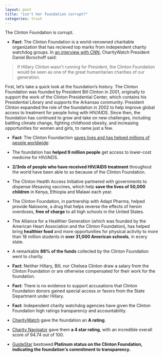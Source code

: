 ```yaml
---  
layout: post
title: "isn't her foundation corrupt?"
categories: trust
---
```


The Clinton Foundation is corrupt.

* **Fact**: The Clinton Foundation is a world-renowned charitable organization that has recieved top marks from independent charity watchdog groups. In [an interview with CNN](http://www.cnn.com/videos/politics/2016/08/24/charity-watch-clinton-foundation-lv.cnn), CharityWatch President Daniel Borochoff said:

>If Hillary Clinton wasn't running for President, the Clinton Foundation would be seen as one of the great humanitarian charities of our generation.

First, let’s take a quick look at the foundation’s history. The Clinton Foundation was founded by President Bill Clinton in 2001, originally to support the work of the Clinton Presidential Center, which contains his Presidential Library and supports the Arkansas community. President Clinton expanded the role of the foundation in 2002 to help improve global access to treatment for people living with HIV/AIDS. Since then, the foundation has continued to grow and take on new challenges, including battling climate change, fighting childhood obesity, and increasing opportunities for women and girls, to name just a few.

* **Fact**: The Clinton Foundaction [saves lives and has helped millions of people worldwide](https://www.hillaryclinton.com/feed/the-clinton-foundation-explained/): 

* The foundation has **helped 9 million people** get access to lower-cost medicine for HIV/AIDS.

* **2/3rds of people who have received HIV/AIDS treatment** throughout the world have been able to so because of the Clinton Foundation.

* The Clinton Health Access Initiative partnered with governments to dispense lifesaving vaccines, which help **save the lives of 50,000 children** in Kenya, Ethiopia and Malawi each year.

* The Clinton Foundation, in partnership with Adapt Pharma, helped provide Naloxone, a drug that helps reverse the effects of heroin overdoses, **free of charge** to all high schools in the United States.

* The Alliance for a Healthier Generation (which was founded by the American Heart Association and the Clinton Foundation), has helped bring **healthier food** and more opportunities for physical activity to more than 18 million students in **over 31,000 American schools**, in ecery state.

* A remarkable **88% of the funds** collected by the Clinton Foundation went to charity.

* **Fact**: Neither Hillary, Bill, nor Chelsea Clinton draw a salary from the Clinton Foundation or are otherwise compensated for their work for the foundation. 

* **Fact**: There is no evidence to support accusations that Clinton Foundation donors gained special access or favors from the State Department under Hillary.  

* **Fact**: Independent charity watchdog agencies have given the Clinton Foundation high ratings transparency and accountability.

* [CharityWatch](https://www.charitywatch.org/ratings-and-metrics/bill-hillary-chelsea-clinton-foundation/478) gave the foundation an **A rating**.

* [Charity Navigator](https://www.charitynavigator.org/index.cfm?bay=search.summary&orgid=16680) gave them **a 4 star rating**, with an incredible overall score of 94.74 out of 100.

* [GuideStar](http://www.guidestar.org/profile/31-1580204) bestowed **Platinum status on the Clinton Foundation, indicating the foundation's commitment to transparency.**
